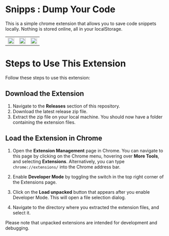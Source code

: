 # Snipps : Dump Your Code
This is a simple chrome extension that allows you to save code snippets locally. Nothing is stored online, all in your localStorage.

| | | |
|:-------------------------:|:-------------------------:|:-------------------------:|
|<img width="100%" src="https://github.com/CypherRat/snipps/assets/88980877/0da0cd96-47af-47ce-8c86-8d9dfa89b8ad" />  |  <img width="100%" src="https://github.com/CypherRat/snipps/assets/88980877/90697b57-26bd-4a27-b82e-1555136b2bb4" /> |<img width="100%" src="https://github.com/CypherRat/snipps/assets/88980877/4a0a7c89-c8cd-4efb-90cc-0eb11146085a" />|

# Steps to Use This Extension

Follow these steps to use this extension:

## Download the Extension

1. Navigate to the **Releases** section of this repository.
2. Download the latest release zip file.
3. Extract the zip file on your local machine. You should now have a folder containing the extension files.

## Load the Extension in Chrome

1. Open the **Extension Management** page in Chrome. You can navigate to this page by clicking on the Chrome menu, hovering over **More Tools**, and selecting **Extensions**. Alternatively, you can type `chrome://extensions/` into the Chrome address bar.

2. Enable **Developer Mode** by toggling the switch in the top right corner of the Extensions page.

3. Click on the **Load unpacked** button that appears after you enable Developer Mode. This will open a file selection dialog.

4. Navigate to the directory where you extracted the extension files, and select it.

Please note that unpacked extensions are intended for development and debugging.
